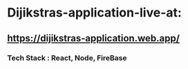 # Dijikstras-application-live-at: 
## https://dijikstras-application.web.app/
### Tech Stack : React, Node, FireBase 
